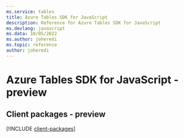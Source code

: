 ```yaml
---
ms.service: tables
title: Azure Tables SDK for JavaScript
description: Reference for Azure Tables SDK for JavaScript
ms.devlang: javascript
ms.data: 10/05/2022
ms.author: joheredi
ms.topic: reference
author: joheredi
---
```

# Azure Tables SDK for JavaScript - preview

## Client packages - preview
[!INCLUDE [client-packages](tables-client-index.md)]
